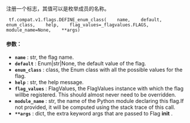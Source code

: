 注册一个标志，其值可以是枚举成员的名称。

```
 tf.compat.v1.flags.DEFINE_enum_class(    name,    default,    enum_class,    help,    flag_values=_flagvalues.FLAGS,    module_name=None,    **args) 
```

#### 参数：
- **`name`** : str, the flag name.
- **`default`** : Enum|str|None, the default value of the flag.
- **`enum_class`** : class, the Enum class with all the possible values for the flag.
- **`help`** : str, the help message.
- **`flag_values`** : FlagValues, the FlagValues instance with which the flag willbe registered. This should almost never need to be overridden.
- **`module_name`** : str, the name of the Python module declaring this flag.If not provided, it will be computed using the stack trace of this call.
- **`**args`** : dict, the extra keyword args that are passed to Flag **init** .
